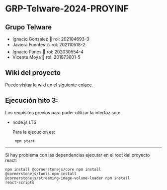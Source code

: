 # GRP-Telware-2024-PROYINF

## Grupo Telware

- Ignacio González 👾 rol: 202104693-3
- Javiera Fuentes ⛄ rol: 202110518-2
- Ignacio Panes 🏀 rol: 202030554-4
- Vicente Moya 🔰 rol: 201873601-5

## Wiki del proyecto
Puede visitar la wiki en el siguiente [enlace](https://github.com/Choriporg/GRP-Telware-2024-PROYINF/wiki).


## Ejecución hito 3:

Los requísitos previos para poder utilizar la interfaz son:

- node.js LTS

  Para la ejecución es:

  <code> npm start </code>
  
***
Si hay problema con las dependencias ejecutar en el root del proyecto react:
  
<code>npm install @cornerstonejs/core
npm install @cornerstonejs/tools
npm install @cornerstonejs/streaming-image-volume-loader
npm install react-scripts</code>

